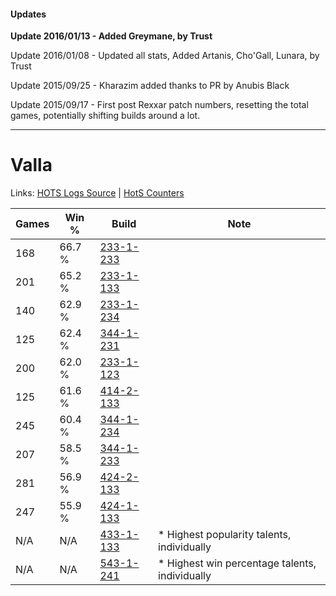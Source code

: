 #### Updates
**Update 2016/01/13 - Added Greymane, by Trust**

Update 2016/01/08 - Updated all stats, Added Artanis, Cho'Gall, Lunara, by Trust

Update 2015/09/25 - Kharazim added thanks to PR by Anubis Black

Update 2015/09/17 - First post Rexxar patch numbers, resetting the total games, potentially shifting builds around a lot.

***

# Valla

Links: [HOTS Logs Source](https://www.hotslogs.com/Sitewide/HeroDetails?Hero=Valla) | [HotS Counters](http://hotscounters.com/#/hero/Valla)

Games  | Win %  | Build     | Note
-----  | -----  | -----     | ----
168    | 66.7 % | [233-1-233](http://www.heroesfire.com/hots/talent-calculator/valla#l2ZX) | 
201    | 65.2 % | [233-1-133](http://www.heroesfire.com/hots/talent-calculator/valla#l2Xz) | 
140    | 62.9 % | [233-1-234](http://www.heroesfire.com/hots/talent-calculator/valla#l2ZY) | 
125    | 62.4 % | [344-1-231](http://www.heroesfire.com/hots/talent-calculator/valla#pHZF) | 
200    | 62.0 % | [233-1-123](http://www.heroesfire.com/hots/talent-calculator/valla#l2Xp) | 
125    | 61.6 % | [414-2-133](http://www.heroesfire.com/hots/talent-calculator/valla#rygr) | 
245    | 60.4 % | [344-1-234](http://www.heroesfire.com/hots/talent-calculator/valla#pHZI) | 
207    | 58.5 % | [344-1-233](http://www.heroesfire.com/hots/talent-calculator/valla#pHZH) | 
281    | 56.9 % | [424-2-133](http://www.heroesfire.com/hots/talent-calculator/valla#sL5L) | 
247    | 55.9 % | [424-1-133](http://www.heroesfire.com/hots/talent-calculator/valla#sKrj) | 
N/A    | N/A    | [433-1-133](http://www.heroesfire.com/hots/talent-calculator/valla#sgpz) | * Highest popularity talents, individually
N/A    | N/A    | [543-1-241](http://www.heroesfire.com/hots/talent-calculator/valla#wtP9) | * Highest win percentage talents, individually
